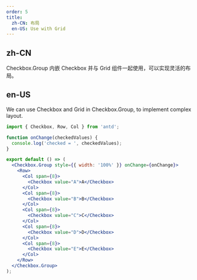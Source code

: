 ```yaml
---
order: 5
title:
  zh-CN: 布局
  en-US: Use with Grid
---
```


## zh-CN

Checkbox.Group 内嵌 Checkbox 并与 Grid 组件一起使用，可以实现灵活的布局。

## en-US

We can use Checkbox and Grid in Checkbox.Group, to implement complex layout.

```jsx
import { Checkbox, Row, Col } from 'antd';

function onChange(checkedValues) {
  console.log('checked = ', checkedValues);
}

export default () => (
  <Checkbox.Group style={{ width: '100%' }} onChange={onChange}>
    <Row>
      <Col span={8}>
        <Checkbox value="A">A</Checkbox>
      </Col>
      <Col span={8}>
        <Checkbox value="B">B</Checkbox>
      </Col>
      <Col span={8}>
        <Checkbox value="C">C</Checkbox>
      </Col>
      <Col span={8}>
        <Checkbox value="D">D</Checkbox>
      </Col>
      <Col span={8}>
        <Checkbox value="E">E</Checkbox>
      </Col>
    </Row>
  </Checkbox.Group>
);
```
